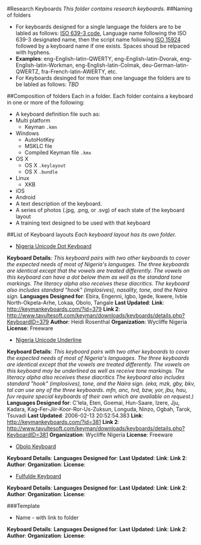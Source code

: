#Research Keyboards
_This folder contains research keyboards._
##Naming of folders
* For keyboards designed for a single language the folders are to be labled as follows: [ISO 639-3 code](http://www-01.sil.org/iso639-3), Language name following the ISO 639-3 designated name, then the script name following [ISO 15924](http://unicode.org/iso15924/iso15924-codes.html) followed by a keyboard name if one exists. Spaces shoud be relpaced with hyphens.
 * **Examples**: eng-English-latin-QWERTY, eng-English-latin-Dvorak, eng-English-latin-Workman, eng-English-latin-Colmak, deu-German-latin-QWERTZ, fra-French-latin-AWERTY, etc.
* For Keyboards desinged for more than one language the folders are to be labled as follows: _TBD_

##Composition of folders
Each in a folder. Each folder contains a keyboard in one or more of the following:
* A keyboard definition file such as:
 * Multi platform
   * Keyman ```.kmn```
 * Windows
    * AutoHotKey
    * MSKLC file
    * Compiled Keyman file `.kmx`
 * OS X
    * OS X ```.keylayout```
    * OS X ```.bundle```
 * Linux
    * XKB
 * iOS
 * Android
* A text description of the keyboard.
* A series of photos (.jpg, .png, or .svg) of each state of the keyboard layout
* A training text designed to be used with that keyboard

##List of Keyboard layouts
_Each keyboard layout has its own folder._ 

* [Nigeria Unicode Dot Keyboard](/Research-Keyboards/Nigeria%20Unicode%20Dot%20Keyboard)

**Keyboard Details**: _This keyboard pairs with two other keyboards to cover the expected needs of most of Nigeria's languages. The three keyboards are identical except that the vowels are treated differently. The vowels on this keyboard can have a dot below them as well as the standard tone markings. The literacy alpha also receives these diacritics. The keyboard also includes standard "hook" (implosives), nasality, tone, and the Naira sign._
**Languages Designed for**: Ebira, Engenni, Igbo, Igede, Ikwere, Ivbie North-Okpela-Arhe, Lokaa, Obolo, Tangale
**Last Updated**:
**Link**: http://keymankeyboards.com/?id=379
**Link 2**: http://www.tavultesoft.com/keyman/downloads/keyboards/details.php?KeyboardID=379
**Author**:	Heidi Rosenthal
**Organization**: Wycliffe Nigeria
**License**: Freeware

* [Nigeria Unicode Underline](/Research-Keyboards/Nigeria%20Unicode%20Underline)

**Keyboard Details**: _This keyboard pairs with two other keyboards to cover the expected needs of most of Nigeria's languages. The three keyboards are identical except that the vowels are treated differently. The vowels on this keyboard may be underlined as well as receive tone markings. The literacy alpha also receives these diacritics The keyboard also includes standard "hook" (implosives), tone, and the Naira sign. (eka, mzk, gby, bkv, tal can use any of the three keyboards. mfn, anc, tvd, bzw, yor, jbu, hau, fuv require special keyboards of their own which are available on request.)_
**Languages Designed for**: C'lela, Eten, Goemai, Hun-Saare, Izere, Jju, Kadara, Kag-Fer-Jiir-Koor-Ror-Us-Zuksun, Longuda, Ninzo, Ogbah, Tarok, Tsuvadi
**Last Updated**:	2006-02-13 20:52:54.383
**Link**: http://keymankeyboards.com/?id=381
**Link 2**: http://www.tavultesoft.com/keyman/downloads/keyboards/details.php?KeyboardID=381
**Organization**:	Wycliffe Nigeria
**License**: Freeware

* [Obolo Keyboard](/Research-Keyboards/Obolo%20Keyboard)

**Keyboard Details**:
**Languages Designed for**:
**Last Updated**:
**Link**:
**Link 2**:
**Author**:
**Organization**:
**License**:

* [Fulfulde Keyboard](/Research-Keyboards/Fulfulde%20Keyboard)

**Keyboard Details**:
**Languages Designed for**:
**Last Updated**:
**Link**:
**Link 2**:
**Author**:
**Organization**:
**License**:

###Template

* Name - with link to folder

**Keyboard Details**:
**Languages Designed for**:
**Last Updated**:
**Link**:
**Link 2**:
**Author**:
**Organization**:
**License**:
